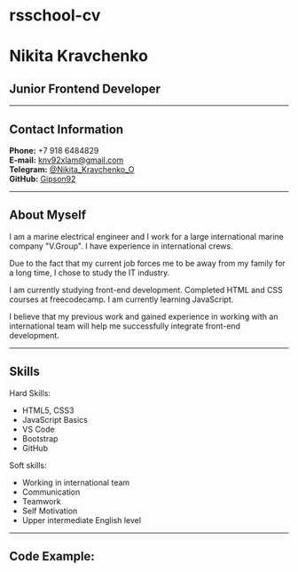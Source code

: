 # rsschool-cv

# Nikita Kravchenko

## Junior Frontend Developer

--------

## **Contact Information**
**Phone:** +7 918 6484829 <br>
**E-mail:** knv92xlam@gmail.com <br>
**Telegram:** [@Nikita_Kravchenko_O](https://t.me/Nikita_Kravchenko_O)<br>
**GitHub:** [Gipson92](https://github.com/Gipson92)

--------

## **About Myself**

I am a marine electrical engineer and I work for a large international marine company "V.Group". I have experience in international crews.

Due to the fact that my current job forces me to be away from my family for a long time, I chose to study the IT industry.

I am currently studying front-end development. Completed HTML and CSS courses at freecodecamp. I am currently learning JavaScript.

I believe that my previous work and gained experience in working with an international team will help me successfully integrate front-end development.

********

## **Skills**

Hard Skills:

* HTML5, CSS3
* JavaScript Basics
* VS Code
* Bootstrap
* GitHub

Soft skills:

* Working in international team
* Communication
* Teamwork
* Self Motivation
* Upper intermediate English level

--------

## **Code Example:**




